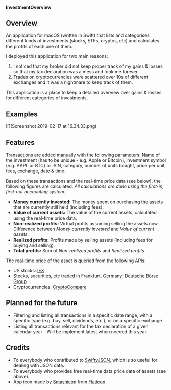 #### InvestmentOverview


## Overview
An application for macOS (written in Swift) that lists and categorises different kinds of investments (stocks, ETFs, cryptos, etc) and calculates the profits of each one of them.

I deployed this application for two main reasons:

1. I noticed that my broker did not keep proper track of my gains & losses so that my tax declaration was a mess and took me forever.
2. Trades on cryptocurrencies were scattered over 10s of different exchanges and it was a nightmare to keep track of them.

This application is a place to keep a detailed overview over gains & losses for different categories of investments.


## Examples
![](Screenshot 2019-02-17 at 16.34.33.png)


## Features
Transactions are added manually with the following parameters: Name of the investment (has to be unique - e.g. Apple or Bitcoin), investment symbol (e.g. AAPL or BTC) or ISIN, category, number of units bought, price per unit, fees, exchange, date & time.

Based on these transactions and the real-time price data (see below), the following figures are calculated. *All calculations are done using the first-in, first-out accounting system.*

* **Money currently invested:** The money spent on purchasing the assets that are currently still held (including fees).
* **Value of current assets:** The value of the current assets, calculated using the real-time price data.
* **Non-realized profits:** Virtual profits assuming selling the assets now. Difference between *Money currently invested* and *Value of current assets*.
* **Realized profits:** Profits made by selling assets (including fees for buying and selling).
* **Total profits:** Sum of *Non-realized profits* and *Realized profits*

The real-time price of the asset is queried from the following APIs:

* US stocks: [IEX](https://iextrading.com/developer/)
* Stocks, securities, etc traded in Frankfurt, Germany: [Deutsche Börse Group](https://console.developer.deutsche-boerse.com)
* Cryptocurrencies: [CryptoCompare](https://min-api.cryptocompare.com)



## Planned for the future
* Filtering and listing all transactions in a specific date range, with a specific type (e.g. buy, sell, dividends, etc.), or on a specific exchange.
* Listing all transactions relevant for the tax declaration of a given calendar year - Will be implement latest when needed this year.


## Credits
* To everybody who contributed to [SwiftyJSON](https://github.com/SwiftyJSON/SwiftyJSON), which is so useful for dealing with JSON data.
* To everybody who provides free real-time data price data of assets (see above).
* App icon made by [Smashicon](https://www.flaticon.com/authors/smashicons) from [Flaticon](www.flaticon.com)









